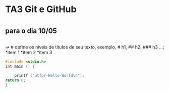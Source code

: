  # TA3 Git e GitHub<h1>
## para o dia 10/05<h2>
→ # define os níveis de títulos de seu texto, exemplo, # h1, ## h2, ### h3 …;
*item 1
*item 2
*item 3
```C 
#include <stdio.h>
int main () {
    
    printf ("utfpr-Hello-World\n");
return 0;
}    
```
